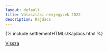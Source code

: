 ```yaml
---
layout: default
title: Választási névjegyzék 2022
description: Kajdacs
---
```


{% include settlementHTMLs/Kajdacs.html %}

[Vissza](../)